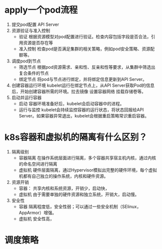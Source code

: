 # apply一个pod流程
1. 提交pod配置
API Server
2. 资源验证与准入控制
    * 验证
    根据资源模型对pod配置进行验证。检查内容包括字段是否合法，引用资源是否存在等
    * 准入控制
    检查pod是否满足集群的相关策略，例如pod安全策略、资源配额等。
3. 调度pod到节点
    * 筛选节点
    根据pod资源需求、亲和性、反亲和性等要求，从集群中筛选出复合条件的节点
    * 绑定节点
    将pod与节点进行绑定，并将绑定信息更新到API Server。
4. 创建容器运行环境
    kubelet运行在绑定节点上，从API Server获取Pod的信息后，开始创建容器所需的环境。拉去镜像 设置容器网络 挂载存储卷等。
5. 启动并运行容器
    * 启动 
    容器环境准备好后，kubelet会启动容器中的进程。
    * 运行与监控
    kubelet会持续监控容器的运行状态，将状态回报给API Server。如果容器异常退出，kubelet会根据重启策略常识重启容器。
# k8s容器和虚拟机的隔离有什么区别？
1. 隔离级别
    * 容器隔离
    在操作系统层面进行隔离，多个容器共享宿主机内核，通过内核的命名空间进行隔离
    * 虚拟机
    硬件层面隔离，通过Hypervisor模拟出完整的硬件环境，每个虚拟机都有自己独立的操作系统，内核和硬件资源。
2. 资源开销
    * 容器：
    共享内核和系统资源，开销少，启动快，
    * 虚拟机
    由于需要单独的硬件资源和独立系统，开销大，启动慢。
3. 安全性
    * 容器
    隔离程度低，安全性弱；可以通过一些安全机制（SElinux，AppArmor）增强。
    * 虚拟机
    安全性高，
# 调度策略

